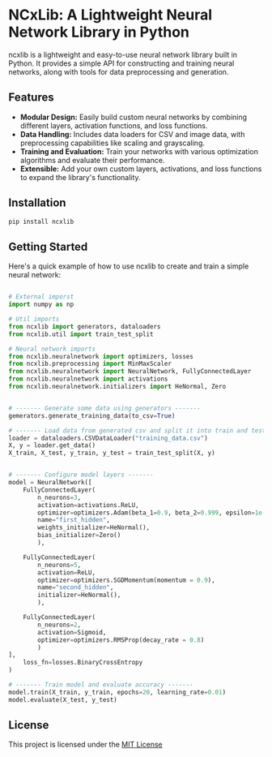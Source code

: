 # NCxLib: A Lightweight Neural Network Library in Python

ncxlib is a lightweight and easy-to-use neural network library built in Python. It provides a simple API for constructing and training neural networks, along with tools for data preprocessing and generation.

## Features

* **Modular Design:** Easily build custom neural networks by combining different layers, activation functions, and loss functions.
* **Data Handling:** Includes data loaders for CSV and image data, with preprocessing capabilities like scaling and grayscaling.
* **Training and Evaluation:** Train your networks with various optimization algorithms and evaluate their performance.
* **Extensible:**  Add your own custom layers, activations, and loss functions to expand the library's functionality.

## Installation

```bash
pip install ncxlib
```

## Getting Started
Here's a quick example of how to use ncxlib to create and train a simple neural network:

```python

# External imporst
import numpy as np

# Util imports
from ncxlib import generators, dataloaders
from ncxlib.util import train_test_split

# Neural network imports
from ncxlib.neuralnetwork import optimizers, losses
from ncxlib.preprocessing import MinMaxScaler
from ncxlib.neuralnetwork import NeuralNetwork, FullyConnectedLayer
from ncxlib.neuralnetwork import activations
from ncxlib.neuralnetwork.initializers import HeNormal, Zero


# ------- Generate some data using generators -------
gemerators.generate_training_data(to_csv=True)

# ------- Load data from generated csv and split it into train and test -------
loader = dataloaders.CSVDataLoader("training_data.csv")
X, y = loader.get_data()
X_train, X_test, y_train, y_test = train_test_split(X, y)


# ------- Configure model layers -------
model = NeuralNetwork([
    FullyConnectedLayer(
        n_neurons=3, 
        activation=activations.ReLU, 
        optimizer=optimizers.Adam(beta_1=0.9, beta_2=0.999, epsilon=1e-07),
        name="first_hidden",
        weights_initializer=HeNormal(), 
        bias_initializer=Zero()
        ),

    FullyConnectedLayer(
        n_neurons=5, 
        activation=ReLU, 
        optimizer=optimizers.SGDMomentum(momentum = 0.9), 
        name="second_hidden",
        initializer=HeNormal(),
        ),

    FullyConnectedLayer(
        n_neurons=2, 
        activation=Sigmoid, 
        optimizer=optimizers.RMSProp(decay_rate = 0.8)
        )
],
    loss_fn=losses.BinaryCrossEntropy
)

# ------- Train model and evaluate accuracy -------
model.train(X_train, y_train, epochs=20, learning_rate=0.01)
model.evaluate(X_test, y_test)

```


## License
This project is licensed under the [MIT License](LICENSE)